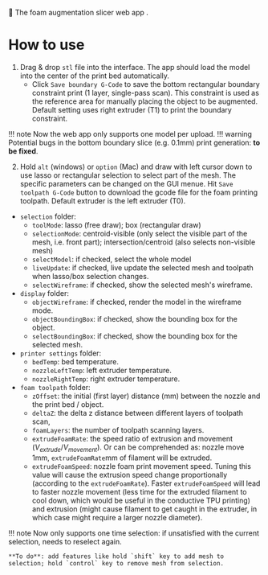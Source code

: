 🧽 The foam augmentation slicer web app .

# How to use
1. Drag & drop `stl` file into the interface. The app should load the model into the center of the print bed automatically. 
    - Click `Save boundary G-Code` to save the bottom rectangular boundary constraint print (1 layer, single-pass scan). This constraint is used as the reference area for manually placing the object to be augmented. Default setting uses right extruder (T1) to print the boundary constraint.

!!! note
    Now the web app only supports one model per upload.
!!! warning
    Potential bugs in the bottom boundary slice (e.g. 0.1mm) print generation: **to be fixed**.

2. Hold `alt` (windows) or `option` (Mac) and draw with left cursor down to use lasso or rectangular selection to select part of the mesh. The specific parameters can be changed on the GUI menue. Hit `Save toolpath G-Code` button to download the gcode file for the foam printing toolpath. Default extruder is the left extruder (T0).
 - `selection` folder:
    - `toolMode`: lasso (free draw); box (rectangular draw)
    - `selectionMode`: centroid-visible (only select the visible part of the mesh, i.e. front part); intersection/centroid (also selects non-visible mesh)
    - `selectModel`: if checked, select the whole model
    - `liveUpdate`: if checked, live update the selected mesh and toolpath when lasso/box selection changes.
    - `selectWireframe`: if checked, show the selected mesh's wireframe.
- `display` folder:
    - `objectWireframe`: if checked, render the model in the wireframe mode.
    - `objectBoundingBox`: if checked, show the bounding box for the object.
    - `selectBoundingBox`: if checked, show the bounding box for the selected mesh.
- `printer settings` folder:
    - `bedTemp`: bed temperature.
    - `nozzleLeftTemp`: left extruder temperature.
    - `nozzleRightTemp`: right extruder temperature.
- `foam toolpath` folder:
    - `zOffset`: the initial (first layer) distance (mm) between the nozzle and the print bed / object. 
    - `deltaZ`: the delta z distance between different layers of toolpath scan,
    - `foamLayers`: the number of toolpath scanning layers.
    - `extrudeFoamRate`: the speed ratio of extrusion and movement ($V_{extrude} / V_{movement}$). Or can be comprehended as: nozzle move 1mm, `extrudeFoamRate`mm of filament will be extruded.
    - `extrudeFoamSpeed`: nozzle foam print movement speed. Tuning this value will cause the extrusion speed change proportionally (according to the `extrudeFoamRate`). Faster `extrudeFoamSpeed` will lead to faster nozzle movement (less time for the extruded filament to cool down, which would be useful in the conductive TPU printing) and extrusion (might cause filament to get caught in the extruder, in which case might require a larger nozzle diameter).


!!! note
    Now only supports one time selection: if unsatisfied with the current selection, needs to reselect again.
    
    **To do**: add features like hold `shift` key to add mesh to selection; hold `control` key to remove mesh from selection. 